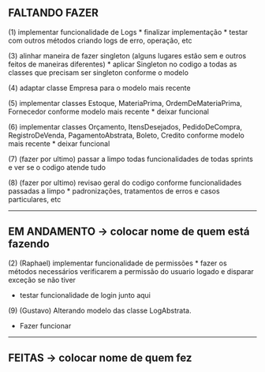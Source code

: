 ## FALTANDO FAZER

(1) implementar funcionalidade de Logs
	* finalizar implementação
	* testar com outros métodos criando logs de erro, operação, etc

(3) alinhar maneira de fazer singleton (alguns lugares estão sem e outros feitos de maneiras diferentes)
	* aplicar Singleton no codigo a todas as classes que precisam ser singleton conforme o modelo

(4) adaptar classe Empresa para o modelo mais recente

(5) implementar classes Estoque, MateriaPrima, OrdemDeMateriaPrima, Fornecedor conforme modelo mais recente
	* deixar funcional

(6) implementar classes Orçamento, ItensDesejados, PedidoDeCompra, RegistroDeVenda, PagamentoAbstrata, Boleto, Credito conforme modelo mais recente
	* deixar funcional

(7) (fazer por ultimo) passar a limpo todas funcionalidades de todas sprints e ver se o codigo atende tudo

(8) (fazer por ultimo) revisao geral do codigo conforme funcionalidades passadas a limpo
	* padronizações, tratamentos de erros e casos particulares, etc

----------------------------------------------------------------------


## EM ANDAMENTO -> colocar nome de quem está fazendo

(2) (Raphael) implementar funcionalidade de permissões
	* fazer os métodos necessários verificarem a permissão do usuario logado e disparar
	exceção se não tiver
  * testar funcionalidade de login junto aqui

(9) (Gustavo) Alterando modelo das classe LogAbstrata.
  *  Fazer funcionar

----------------------------------------------------------------------

## FEITAS -> colocar nome de quem fez



